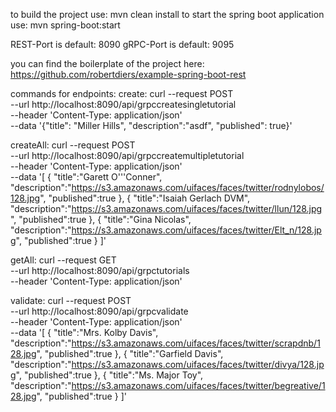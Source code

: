 to build the project use:
mvn clean install
to start the spring boot application use:
mvn spring-boot:start

REST-Port is default: 8090
gRPC-Port is default: 9095

you can find the boilerplate of the project here:
https://github.com/robertdiers/example-spring-boot-rest

commands for endpoints:
create:
curl --request POST \
  --url http://localhost:8090/api/grpccreatesingletutorial \
  --header 'Content-Type: application/json' \
  --data '{"title": "Miller Hills",	"description":"asdf", "published": true}'

createAll:
curl --request POST \
  --url http://localhost:8090/api/grpccreatemultipletutorial \
  --header 'Content-Type: application/json' \
  --data '[
	{
	"title":"Garett O'\''Conner",
	"description":"https://s3.amazonaws.com/uifaces/faces/twitter/rodnylobos/128.jpg",
	"published":true
	},
	{
	"title":"Isaiah Gerlach DVM",
	"description":"https://s3.amazonaws.com/uifaces/faces/twitter/llun/128.jpg",
	"published":true
	},
	{
	"title":"Gina Nicolas",
	"description":"https://s3.amazonaws.com/uifaces/faces/twitter/Elt_n/128.jpg",
	"published":true
	}
]'

getAll:
curl --request GET \
  --url http://localhost:8090/api/grpctutorials \
  --header 'Content-Type: application/json'
  
validate:
curl --request POST \
  --url http://localhost:8090/api/grpcvalidate \
  --header 'Content-Type: application/json' \
  --data '[
	{
	"title":"Mrs. Kolby Davis",
	"description":"https://s3.amazonaws.com/uifaces/faces/twitter/scrapdnb/128.jpg",
	"published":true
	},
	{
	"title":"Garfield Davis",
	"description":"https://s3.amazonaws.com/uifaces/faces/twitter/divya/128.jpg",
	"published":true
	},
	{
	"title":"Ms. Major Toy",
	"description":"https://s3.amazonaws.com/uifaces/faces/twitter/begreative/128.jpg",
	"published":true
	}
]'

